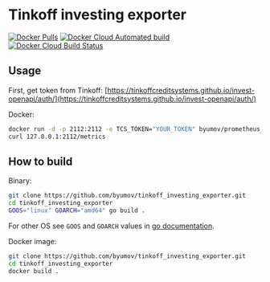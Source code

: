 # Tinkoff investing exporter

[![Docker Pulls](https://img.shields.io/docker/pulls/byumov/tinkoff_investing_exporter.svg)](https://hub.docker.com/r/byumov/tinkoff_investing_exporter)
[![Docker Cloud Automated build](https://img.shields.io/docker/cloud/automated/byumov/tinkoff_investing_exporter.svg)](https://hub.docker.com/r/byumov/tinkoff_investing_exporter/builds)
[![Docker Cloud Build Status](https://img.shields.io/docker/cloud/build/byumov/tinkoff_investing_exporter.svg)](https://hub.docker.com/r/byumov/tinkoff_investing_exporter/builds)

## Usage

First, get token from Tinkoff: [https://tinkoffcreditsystems.github.io/invest-openapi/auth/](https://tinkoffcreditsystems.github.io/invest-openapi/auth/)

Docker:

```bash
docker run -d -p 2112:2112 -e TCS_TOKEN="YOUR_TOKEN" byumov/prometheus_tcs
curl 127.0.0.1:2112/metrics
```

## How to build

Binary:

```bash
git clone https://github.com/byumov/tinkoff_investing_exporter.git
cd tinkoff_investing_exporter
GOOS="linux" GOARCH="amd64" go build .
```

For other OS see `GOOS` and `GOARCH` values in [go documentation](https://golang.org/doc/install/source#environment).

Docker image:

```bash
git clone https://github.com/byumov/tinkoff_investing_exporter.git
cd tinkoff_investing_exporter
docker build .
```
